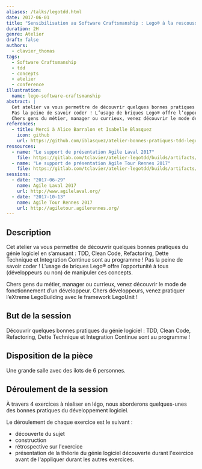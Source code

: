 ```yaml
---
aliases: /talks/legotdd.html
date: 2017-06-01
title: "Sensibilisation au Software Craftsmanship : Lego® à la rescousse"
duration: 2H
genre: Atelier
draft: false
authors:
  - clavier_thomas
tags:
  - Software Craftsmanship
  - tdd
  - concepts
  - atelier
  - conference
illustration:
  name: lego-software-craftsmanship
abstract: |
  Cet atelier va vous permettre de découvrir quelques bonnes pratiques du génie logiciel en s’amusant : TDD, Clean Code, Refactoring, Dette Technique et Integration Continue sont au programme !
  Pas la peine de savoir coder ! L’usage de briques Lego® offre l’opportunité à tous (développeurs ou non) de manipuler ces concepts.
  Chers gens du métier, manager ou currieux, venez découvrir le mode de fonctionnement d’un développeur. Chers développeurs, venez pratiquer l’eXtreme LegoBuilding avec le framework LegoUnit !
references:
  - title: Merci à Alice Barralon et Isabelle Blasquez
    icon: github
    url: https://github.com/iblasquez/atelier-bonnes-pratiques-tdd-lego
ressources:
  - name: "Le support de présentation Agile Laval 2017"
    file: https://gitlab.com/tclavier/atelier-legotdd/builds/artifacts/master/file/2017agileLaval.pdf?job=compile_pdf
  - name: "Le support de présentation Agile Tour Rennes 2017"
    file: https://gitlab.com/tclavier/atelier-legotdd/builds/artifacts/master/file/2017AgileRennes.pdf?job=compile_pdf
sessions:
  - date: "2017-06-29"
    name: Agile Laval 2017
    url: http://www.agilelaval.org/
  - date: "2017-10-13"
    name: Agile Tour Rennes 2017
    url: http://agiletour.agilerennes.org/
---
```


## Description

Cet atelier va vous permettre de découvrir quelques bonnes pratiques du génie logiciel en s’amusant : TDD, Clean Code, Refactoring, Dette Technique et Integration Continue sont au programme !
Pas la peine de savoir coder ! L’usage de briques Lego® offre l’opportunité à tous (développeurs ou non) de manipuler ces concepts.

Chers gens du métier, manager ou currieux, venez découvrir le mode de fonctionnement d’un développeur. Chers développeurs, venez pratiquer l’eXtreme LegoBuilding avec le framework LegoUnit !

## But de la session

Découvrir quelques bonnes pratiques du génie logiciel : TDD, Clean Code, Refactoring, Dette Technique et Integration Continue sont au programme !

## Disposition de la pièce

Une grande salle avec des ilots de 6 personnes.

## Déroulement de la session

À travers 4 exercices à réaliser en légo, nous aborderons quelques-unes des bonnes pratiques du développement logiciel.

Le déroulement de chaque exercice est le suivant :

- découverte du sujet
- construction
- rétrospective sur l'exercice
- présentation de la théorie du génie logiciel découverte durant l'exercice avant de l'appliquer durant les autres exercices.
